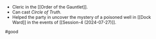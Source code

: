 - Cleric in the [[Order of the Gauntlet]].
- Can cast *Circle of Truth*.
- Helped the party in uncover the mystery of a poisoned well in [[Dock Ward]] in the events of [[Session-4 (2024-07-27)]].

#good 